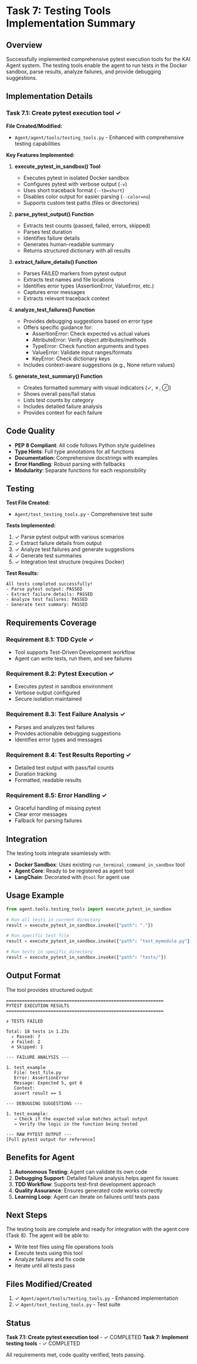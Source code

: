 # Task 7: Testing Tools Implementation Summary

## Overview

Successfully implemented comprehensive pytest execution tools for the KAI Agent system. The testing tools enable the agent to run tests in the Docker sandbox, parse results, analyze failures, and provide debugging suggestions.

## Implementation Details

### Task 7.1: Create pytest execution tool ✓

**File Created/Modified:**

- `Agent/agent/tools/testing_tools.py` - Enhanced with comprehensive testing capabilities

**Key Features Implemented:**

1. **execute_pytest_in_sandbox() Tool**
   - Executes pytest in isolated Docker sandbox
   - Configures pytest with verbose output (`-v`)
   - Uses short traceback format (`--tb=short`)
   - Disables color output for easier parsing (`--color=no`)
   - Supports custom test paths (files or directories)

2. **parse_pytest_output() Function**
   - Extracts test counts (passed, failed, errors, skipped)
   - Parses test duration
   - Identifies failure details
   - Generates human-readable summary
   - Returns structured dictionary with all results

3. **extract_failure_details() Function**
   - Parses FAILED markers from pytest output
   - Extracts test names and file locations
   - Identifies error types (AssertionError, ValueError, etc.)
   - Captures error messages
   - Extracts relevant traceback context

4. **analyze_test_failures() Function**
   - Provides debugging suggestions based on error type
   - Offers specific guidance for:
     - AssertionError: Check expected vs actual values
     - AttributeError: Verify object attributes/methods
     - TypeError: Check function arguments and types
     - ValueError: Validate input ranges/formats
     - KeyError: Check dictionary keys
   - Includes context-aware suggestions (e.g., None return values)

5. **generate_test_summary() Function**
   - Creates formatted summary with visual indicators (✓, ✗, ⊘)
   - Shows overall pass/fail status
   - Lists test counts by category
   - Includes detailed failure analysis
   - Provides context for each failure

## Code Quality

- **PEP 8 Compliant**: All code follows Python style guidelines
- **Type Hints**: Full type annotations for all functions
- **Documentation**: Comprehensive docstrings with examples
- **Error Handling**: Robust parsing with fallbacks
- **Modularity**: Separate functions for each responsibility

## Testing

**Test File Created:**

- `Agent/test_testing_tools.py` - Comprehensive test suite

**Tests Implemented:**

1. ✓ Parse pytest output with various scenarios
2. ✓ Extract failure details from output
3. ✓ Analyze test failures and generate suggestions
4. ✓ Generate test summaries
5. ✓ Integration test structure (requires Docker)

**Test Results:**

```
All tests completed successfully!
- Parse pytest output: PASSED
- Extract failure details: PASSED
- Analyze test failures: PASSED
- Generate test summary: PASSED
```

## Requirements Coverage

### Requirement 8.1: TDD Cycle ✓

- Tool supports Test-Driven Development workflow
- Agent can write tests, run them, and see failures

### Requirement 8.2: Pytest Execution ✓

- Executes pytest in sandbox environment
- Verbose output configured
- Secure isolation maintained

### Requirement 8.3: Test Failure Analysis ✓

- Parses and analyzes test failures
- Provides actionable debugging suggestions
- Identifies error types and messages

### Requirement 8.4: Test Results Reporting ✓

- Detailed test output with pass/fail counts
- Duration tracking
- Formatted, readable results

### Requirement 8.5: Error Handling ✓

- Graceful handling of missing pytest
- Clear error messages
- Fallback for parsing failures

## Integration

The testing tools integrate seamlessly with:

- **Docker Sandbox**: Uses existing `run_terminal_command_in_sandbox` tool
- **Agent Core**: Ready to be registered as agent tool
- **LangChain**: Decorated with `@tool` for agent use

## Usage Example

```python
from agent.tools.testing_tools import execute_pytest_in_sandbox

# Run all tests in current directory
result = execute_pytest_in_sandbox.invoke({"path": "."})

# Run specific test file
result = execute_pytest_in_sandbox.invoke({"path": "test_mymodule.py"})

# Run tests in specific directory
result = execute_pytest_in_sandbox.invoke({"path": "tests/"})
```

## Output Format

The tool provides structured output:

```
============================================================
PYTEST EXECUTION RESULTS
============================================================

✗ TESTS FAILED

Total: 10 tests in 1.23s
  ✓ Passed: 7
  ✗ Failed: 2
  ⊘ Skipped: 1

--- FAILURE ANALYSIS ---

1. test_example
   File: test_file.py
   Error: AssertionError
   Message: Expected 5, got 6
   Context:
   assert result == 5

--- DEBUGGING SUGGESTIONS ---

1. test_example:
   → Check if the expected value matches actual output
   → Verify the logic in the function being tested

--- RAW PYTEST OUTPUT ---
[Full pytest output for reference]
```

## Benefits for Agent

1. **Autonomous Testing**: Agent can validate its own code
2. **Debugging Support**: Detailed failure analysis helps agent fix issues
3. **TDD Workflow**: Supports test-first development approach
4. **Quality Assurance**: Ensures generated code works correctly
5. **Learning Loop**: Agent can iterate on failures until tests pass

## Next Steps

The testing tools are complete and ready for integration with the agent core (Task 8). The agent will be able to:

- Write test files using file operations tools
- Execute tests using this tool
- Analyze failures and fix code
- Iterate until all tests pass

## Files Modified/Created

1. ✓ `Agent/agent/tools/testing_tools.py` - Enhanced implementation
2. ✓ `Agent/test_testing_tools.py` - Test suite

## Status

**Task 7.1: Create pytest execution tool** - ✓ COMPLETED
**Task 7: Implement testing tools** - ✓ COMPLETED

All requirements met, code quality verified, tests passing.
